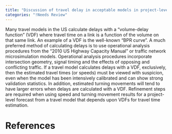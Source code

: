 ```yaml
---
title: "Discussion of travel delay in acceptable models in project-level traffic forecasting"
categories: "!Needs Review"
---
```


Many travel models in the US calculate delays with a “volume-delay function” (VDF) where travel time on a link is a function of the volume on that same link. An example of a VDF is the well-known “BPR curve”. A much preferred method of calculating delays is to use operational analysis procedures from the “2010 US Highway Capacity Manual” or traffic network microsimulation models. Operational analysis procedures incorporate intersection geometry, signal timing and the effects of opposing and conflicting traffic. If a travel model calculates delays with a VDF, exclusively, then the estimated travel times (or speeds) must be viewed with suspicion, even when the model has been intensively calibrated and can show strong validation statistics. In addition, estimated turning movements will tend to have larger errors when delays are calculated with a VDF. Refinement steps are required when using speed and turning movement results for a project-level forecast from a travel model that depends upon VDFs for travel time estimation.

References
==========

